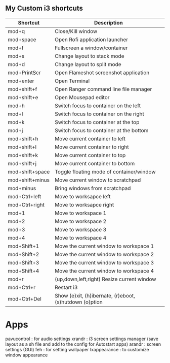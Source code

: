 ## My Custom i3 shortcuts

|Shortcut|Description|
|---|---|
|mod+q|Close/Kill window|
|mod+space|Open Rofi application launcher|
|mod+f|Fullscreen a window/container|
|mod+s|Change layout to stack mode|
|mod+d|Change layout to split mode|
|mod+PrintScr|Open Flameshot screenshot application|
|mod+enter|Open Terminal|
|mod+shift+f|Open Ranger command line file manager|
|mod+shift+e|Open Mousepad editor|
|mod+h|Switch focus to container on the left|
|mod+l|Switch focus to container on the right|
|mod+k|Switch focus to container at the top|
|mod+j|Switch focus to container at the bottom|
|mod+shift+h|Move current container to left|
|mod+shift+l|Move current container to right|
|mod+shift+k|Move current container to top|
|mod+shift+j|Move current container to bottom|
|mod+shift+space|Toggle floating mode of container/window|
|mod+shift+minus|Move current window to scratchpad|
|mod+minus|Bring windows from scratchpad|
|mod+Ctrl+left|Move to worksapce left|
|mod+Ctrl+right|Move to worksapce right|
|mod+1|Move to workspace 1|
|mod+2|Move to workspace 2|
|mod+3|Move to workspace 3|
|mod+4|Move to workspace 4|
|mod+Shift+1|Move the current window to workspace 1|
|mod+Shift+2|Move the current window to workspace 2|
|mod+Shift+3|Move the current window to workspace 3|
|mod+Shift+4|Move the current window to workspace 4|
|mod+r|(up,down,left,right) Resize current window|
|mod+Ctrl+r|Restart i3|
|mod+Ctrl+Del|Show (e)xit, (h)ibernate, (r)eboot, (s)hutdown (o)ption|

# Apps
pavucontrol         : for audio settings
xrandr              : i3 screen settings manager (save layout as a sh file and add to the config for Autostart apps)
arandr              : screen settings (GUI)
feh                 : for setting wallpaper
lxappearance        : to customize window appearance

